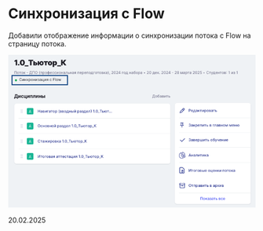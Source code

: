 # Синхронизация с Flow

Добавили отображение информации о синхронизации потока с Flow на страницу потока.

![](<../../.gitbook/assets/image (8).png>)

20.02.2025
